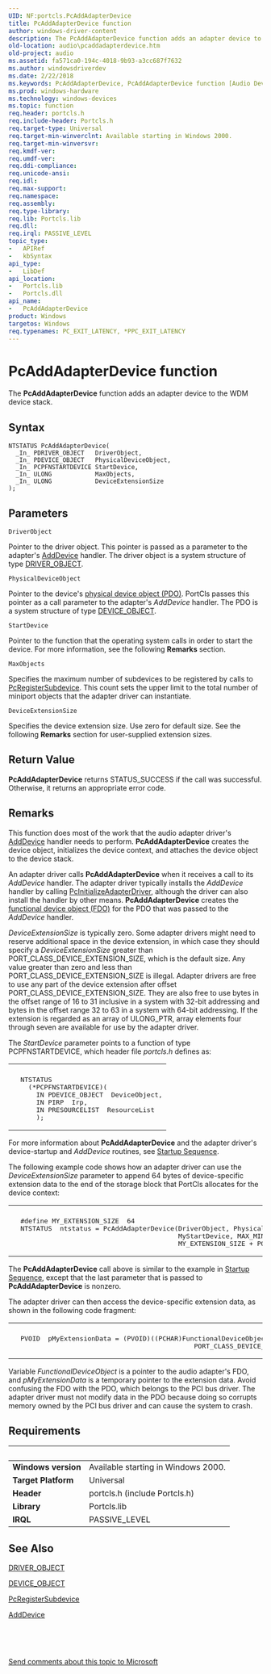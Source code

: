 ```yaml
---
UID: NF:portcls.PcAddAdapterDevice
title: PcAddAdapterDevice function
author: windows-driver-content
description: The PcAddAdapterDevice function adds an adapter device to the WDM device stack.
old-location: audio\pcaddadapterdevice.htm
old-project: audio
ms.assetid: fa571ca0-194c-4018-9b93-a3cc687f7632
ms.author: windowsdriverdev
ms.date: 2/22/2018
ms.keywords: PcAddAdapterDevice, PcAddAdapterDevice function [Audio Devices], audio.pcaddadapterdevice, audpc-routines_5b2b0ba0-67b7-4c8d-bd47-b7e664500637.xml, portcls/PcAddAdapterDevice
ms.prod: windows-hardware
ms.technology: windows-devices
ms.topic: function
req.header: portcls.h
req.include-header: Portcls.h
req.target-type: Universal
req.target-min-winverclnt: Available starting in Windows 2000.
req.target-min-winversvr: 
req.kmdf-ver: 
req.umdf-ver: 
req.ddi-compliance: 
req.unicode-ansi: 
req.idl: 
req.max-support: 
req.namespace: 
req.assembly: 
req.type-library: 
req.lib: Portcls.lib
req.dll: 
req.irql: PASSIVE_LEVEL
topic_type:
-	APIRef
-	kbSyntax
api_type:
-	LibDef
api_location:
-	Portcls.lib
-	Portcls.dll
api_name:
-	PcAddAdapterDevice
product: Windows
targetos: Windows
req.typenames: PC_EXIT_LATENCY, *PPC_EXIT_LATENCY
---
```



# PcAddAdapterDevice function
The <b>PcAddAdapterDevice</b> function adds an adapter device to the WDM device stack.

## Syntax

````
NTSTATUS PcAddAdapterDevice(
  _In_ PDRIVER_OBJECT   DriverObject,
  _In_ PDEVICE_OBJECT   PhysicalDeviceObject,
  _In_ PCPFNSTARTDEVICE StartDevice,
  _In_ ULONG            MaxObjects,
  _In_ ULONG            DeviceExtensionSize
);
````

## Parameters

`DriverObject`

Pointer to the driver object. This pointer is passed as a parameter to the adapter's <a href="https://msdn.microsoft.com/library/windows/hardware/ff540521">AddDevice</a> handler. The driver object is a system structure of type <a href="..\wdm\ns-wdm-_driver_object.md">DRIVER_OBJECT</a>.

`PhysicalDeviceObject`

Pointer to the device's <a href="https://msdn.microsoft.com/139a10e9-203b-499b-9291-8537eae9189c">physical device object (PDO)</a>. PortCls passes this pointer as a call parameter to the adapter's <i>AddDevice</i> handler. The PDO is a system structure of type <a href="..\wdm\ns-wdm-_device_object.md">DEVICE_OBJECT</a>.

`StartDevice`

Pointer to the function that the operating system calls in order to start the device. For more information, see the following <b>Remarks</b> section.

`MaxObjects`

Specifies the maximum number of subdevices to be registered by calls to <a href="..\portcls\nf-portcls-pcregistersubdevice.md">PcRegisterSubdevice</a>. This count sets the upper limit to the total number of miniport objects that the adapter driver can instantiate.

`DeviceExtensionSize`

Specifies the device extension size. Use zero for default size. See the following <b>Remarks</b> section for user-supplied extension sizes.


## Return Value

<b>PcAddAdapterDevice</b> returns STATUS_SUCCESS if the call was successful. Otherwise, it returns an appropriate error code.

## Remarks

This function does most of the work that the audio adapter driver's <a href="https://msdn.microsoft.com/library/windows/hardware/ff540521">AddDevice</a> handler needs to perform. <b>PcAddAdapterDevice</b> creates the device object, initializes the device context, and attaches the device object to the device stack.

An adapter driver calls <b>PcAddAdapterDevice</b> when it receives a call to its <i>AddDevice </i>handler. The adapter driver typically installs the <i>AddDevice </i>handler by calling <a href="..\portcls\nf-portcls-pcinitializeadapterdriver.md">PcInitializeAdapterDriver</a>, although the driver can also install the handler by other means. <b>PcAddAdapterDevice</b> creates the <a href="https://msdn.microsoft.com/f697e0db-1db0-4a81-94d8-0ca079885480">functional device object (FDO)</a> for the PDO that was passed to the <i>AddDevice</i> handler.

<i>DeviceExtensionSize</i> is typically zero. Some adapter drivers might need to reserve additional space in the device extension, in which case they should specify a <i>DeviceExtensionSize</i> greater than PORT_CLASS_DEVICE_EXTENSION_SIZE, which is the default size. Any value greater than zero and less than PORT_CLASS_DEVICE_EXTENSION_SIZE is illegal. Adapter drivers are free to use any part of the device extension after offset PORT_CLASS_DEVICE_EXTENSION_SIZE. They are also free to use bytes in the offset range of 16 to 31 inclusive in a system with 32-bit addressing and bytes in the offset range 32 to 63 in a system with 64-bit addressing. If the extension is regarded as an array of ULONG_PTR, array elements four through seven are available for use by the adapter driver.

The <i>StartDevice</i> parameter points to a function of type PCPFNSTARTDEVICE, which header file <i>portcls.h </i>defines as:

<div class="code"><span codelanguage=""><table>
<tr>
<th></th>
</tr>
<tr>
<td>
<pre>  NTSTATUS
    (*PCPFNSTARTDEVICE)(
      IN PDEVICE_OBJECT  DeviceObject,
      IN PIRP  Irp,
      IN PRESOURCELIST  ResourceList
      );</pre>
</td>
</tr>
</table></span></div>
For more information about <b>PcAddAdapterDevice</b> and the adapter driver's device-startup and <i>AddDevice </i>routines, see <a href="https://msdn.microsoft.com/bf88b9de-f4c4-4f9c-9355-603789b9ad3d">Startup Sequence</a>.

The following example code shows how an adapter driver can use the <i>DeviceExtensionSize </i>parameter to append 64 bytes of device-specific extension data to the end of the storage block that PortCls allocates for the device context:

<div class="code"><span codelanguage=""><table>
<tr>
<th></th>
</tr>
<tr>
<td>
<pre>  #define MY_EXTENSION_SIZE  64
  NTSTATUS  ntstatus = PcAddAdapterDevice(DriverObject, PhysicalDeviceObject,
                                          MyStartDevice, MAX_MINIPORTS,
                                          MY_EXTENSION_SIZE + PORT_CLASS_DEVICE_EXTENSION_SIZE);</pre>
</td>
</tr>
</table></span></div>
The <b>PcAddAdapterDevice</b> call above is similar to the example in <a href="https://msdn.microsoft.com/bf88b9de-f4c4-4f9c-9355-603789b9ad3d">Startup Sequence</a>, except that the last parameter that is passed to <b>PcAddAdapterDevice</b> is nonzero.

The adapter driver can then access the device-specific extension data, as shown in the following code fragment:

<div class="code"><span codelanguage=""><table>
<tr>
<th></th>
</tr>
<tr>
<td>
<pre>  PVOID  pMyExtensionData = (PVOID)((PCHAR)FunctionalDeviceObject-&gt;DeviceExtension +
                                              PORT_CLASS_DEVICE_EXTENSION_SIZE);</pre>
</td>
</tr>
</table></span></div>
Variable <i>FunctionalDeviceObject</i> is a pointer to the audio adapter's FDO, and <i>pMyExtensionData</i> is a temporary pointer to the extension data. Avoid confusing the FDO with the PDO, which belongs to the PCI bus driver. The adapter driver must not modify data in the PDO because doing so corrupts memory owned by the PCI bus driver and can cause the system to crash.

## Requirements
| &nbsp; | &nbsp; |
| ---- |:---- |
| **Windows version** | Available starting in Windows 2000.  |
| **Target Platform** | Universal |
| **Header** | portcls.h (include Portcls.h) |
| **Library** | Portcls.lib |
| **IRQL** | PASSIVE_LEVEL |

## See Also

<a href="..\wdm\ns-wdm-_driver_object.md">DRIVER_OBJECT</a>



<a href="..\wdm\ns-wdm-_device_object.md">DEVICE_OBJECT</a>



<a href="..\portcls\nf-portcls-pcregistersubdevice.md">PcRegisterSubdevice</a>



<a href="https://msdn.microsoft.com/library/windows/hardware/ff540521">AddDevice</a>



 

 

<a href="mailto:wsddocfb@microsoft.com?subject=Documentation%20feedback [audio\audio]:%20PcAddAdapterDevice function%20 RELEASE:%20(2/22/2018)&amp;body=%0A%0APRIVACY STATEMENT%0A%0AWe use your feedback to improve the documentation. We don't use your email address for any other purpose, and we'll remove your email address from our system after the issue that you're reporting is fixed. While we're working to fix this issue, we might send you an email message to ask for more info. Later, we might also send you an email message to let you know that we've addressed your feedback.%0A%0AFor more info about Microsoft's privacy policy, see http://privacy.microsoft.com/en-us/default.aspx." title="Send comments about this topic to Microsoft">Send comments about this topic to Microsoft</a>